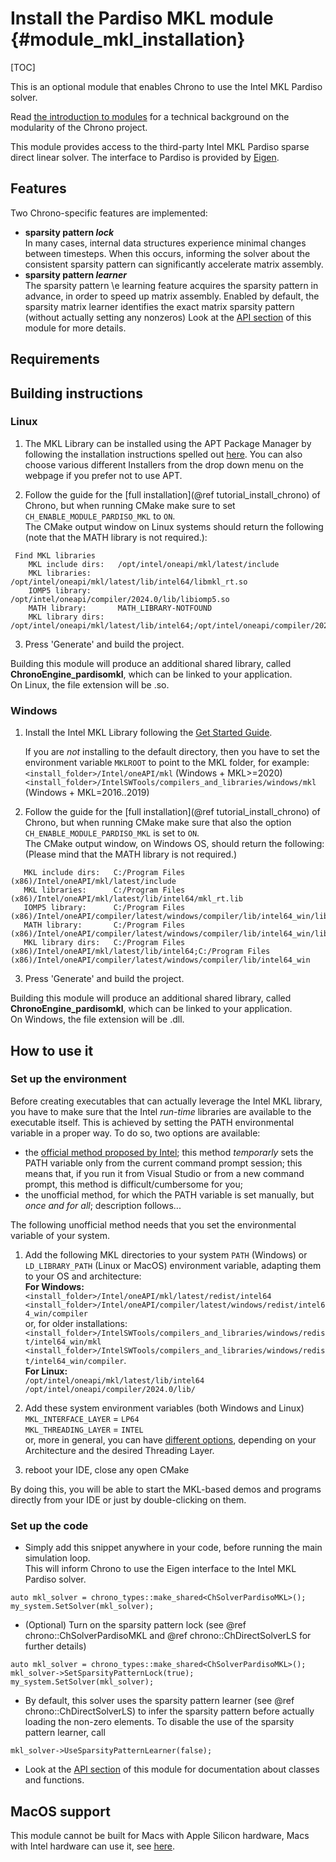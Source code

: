 Install the Pardiso MKL module {#module_mkl_installation}
==========================

[TOC]

This is an optional module that enables Chrono to use the Intel MKL Pardiso solver.

Read [the introduction to modules](modularity.html) for a technical background on the modularity of the Chrono project.

This module provides access to the third-party Intel MKL Pardiso sparse direct linear solver.
The interface to Pardiso is provided by [Eigen](https://eigen.tuxfamily.org/dox/classEigen_1_1PardisoLU.html).

## Features

Two Chrono-specific features are implemented:
- **sparsity pattern _lock_**<br>
	In many cases, internal data structures experience minimal changes between timesteps. When this occurs, informing the solver about the consistent sparsity pattern can significantly accelerate matrix assembly.
- **sparsity pattern _learner_**<br>
    The sparsity pattern \e learning feature acquires the sparsity pattern in advance, in order to speed up matrix assembly. Enabled by default, the sparsity matrix learner identifies the exact matrix sparsity pattern (without actually setting any nonzeros)
Look at the [API section](group__mkl__module.html) of this module for more details.

## Requirements
[Intel MKL Library]: https://software.intel.com/en-us/mkl

## Building instructions

### Linux
1. The MKL Library can be installed using the APT Package Manager by following the installation instructions spelled out [here](https://www.intel.com/content/www/us/en/developer/tools/oneapi/onemkl-download.html?operatingsystem=linux&distributions=aptpackagemanager). You can also choose various different Installers from the drop down menu on the webpage if you prefer not to use APT.  

2. Follow the guide for the [full installation](@ref tutorial_install_chrono) of Chrono, but when running CMake make sure to set `CH_ENABLE_MODULE_PARDISO_MKL` to `ON`.<br>
    The CMake output window on Linux systems should return the following (note that the MATH library is not required.):
~~~~~
 Find MKL libraries
    MKL include dirs:   /opt/intel/oneapi/mkl/latest/include
    MKL libraries:      /opt/intel/oneapi/mkl/latest/lib/intel64/libmkl_rt.so
    IOMP5 library:      /opt/intel/oneapi/compiler/2024.0/lib/libiomp5.so
    MATH library:       MATH_LIBRARY-NOTFOUND
    MKL library dirs:   /opt/intel/oneapi/mkl/latest/lib/intel64;/opt/intel/oneapi/compiler/2024.0/lib
~~~~~  

3. Press 'Generate' and build the project.

Building this module will produce an additional shared library, called **ChronoEngine_pardisomkl**, which can be linked to your application.<br>
On Linux, the file extension will be .so.

### Windows
1. Install the Intel MKL Library following the [Get Started Guide](https://software.intel.com/content/www/us/en/develop/documentation/get-started-with-mkl-for-dpcpp/top.html). 

   If you are *not* installing to the default directory, then you have to set the environment variable `MKLROOT` to point to the MKL folder, for example:<br>
    `<install_folder>/Intel/oneAPI/mkl` (Windows + MKL>=2020)<br>
	`<install_folder>/IntelSWTools/compilers_and_libraries/windows/mkl` (Windows + MKL=2016..2019)
	
2. Follow the guide for the [full installation](@ref tutorial_install_chrono) of Chrono, but when running CMake make sure that also the option `CH_ENABLE_MODULE_PARDISO_MKL` is set to `ON`.<br>
    The CMake output window, on Windows OS, should return the following:<br>(Please mind that the MATH library is not required.)
~~~~~
   MKL include dirs:   C:/Program Files (x86)/Intel/oneAPI/mkl/latest/include
   MKL libraries:      C:/Program Files (x86)/Intel/oneAPI/mkl/latest/lib/intel64/mkl_rt.lib
   IOMP5 library:      C:/Program Files (x86)/Intel/oneAPI/compiler/latest/windows/compiler/lib/intel64_win/libiomp5md.lib
   MATH library:       C:/Program Files (x86)/Intel/oneAPI/compiler/latest/windows/compiler/lib/intel64_win/libmmd.lib
   MKL library dirs:   C:/Program Files (x86)/Intel/oneAPI/mkl/latest/lib/intel64;C:/Program Files (x86)/Intel/oneAPI/compiler/latest/windows/compiler/lib/intel64_win
~~~~~

3. Press 'Generate' and build the project.

Building this module will produce an additional shared library, called **ChronoEngine_pardisomkl**, which can be linked to your application.<br>
On Windows, the file extension will be .dll.


## How to use it

### Set up the environment

Before creating executables that can actually leverage the Intel MKL library, you have to make sure that the Intel _run-time_ libraries are available to the executable itself. This is achieved by setting the PATH environmental variable in a proper way. To do so, two options are available:
+ the [official method proposed by Intel](https://software.intel.com/content/www/us/en/develop/documentation/onemkl-windows-developer-guide/top/getting-started/setting-environment-variables.html); this method _temporarly_ sets the PATH variable only from the current command prompt session; this means that, if you run it from Visual Studio or from a new command prompt, this method is difficult/cumbersome for you;
+ the unofficial method, for which the PATH variable is set manually, but _once and for all_; description follows...

The following unofficial method needs that you set the environmental variable of your system.

1. Add the following MKL directories to your system `PATH` (Windows) or `LD_LIBRARY_PATH` (Linux or MacOS) environment variable, adapting them to your OS and architecture:<br>
	**For Windows:**<br>
	`<install_folder>/Intel/oneAPI/mkl/latest/redist/intel64`<br>
	`<install_folder>/Intel/oneAPI/compiler/latest/windows/redist/intel64_win/compiler`<br>
	or, for older installations:<br>
	`<install_folder>/IntelSWTools/compilers_and_libraries/windows/redist/intel64_win/mkl`<br>
	`<install_folder>/IntelSWTools/compilers_and_libraries/windows/redist/intel64_win/compiler`.<br>
	**For Linux:**<br>
	`/opt/intel/oneapi/mkl/latest/lib/intel64`<br>
	`/opt/intel/oneapi/compiler/2024.0/lib/`
	
1. Add these system environment variables (both Windows and Linux)<br>
	`MKL_INTERFACE_LAYER` = `LP64`<br>
	`MKL_THREADING_LAYER` = `INTEL`<br>
	or, more in general, you can have [different options](https://software.intel.com/en-us/mkl-linux-developer-guide-dynamically-selecting-the-interface-and-threading-layer), depending on your Architecture and the desired Threading Layer.

2. reboot your IDE, close any open CMake

By doing this, you will be able to start the MKL-based demos and programs directly from your IDE or just by double-clicking on them.

### Set up the code

- Simply add this snippet anywhere in your code, before running the main simulation loop.<br>
This will inform Chrono to use the Eigen interface to the Intel MKL Pardiso solver.
~~~{.cpp}
auto mkl_solver = chrono_types::make_shared<ChSolverPardisoMKL>();
my_system.SetSolver(mkl_solver);
~~~


- (Optional) Turn on the sparsity pattern lock (see @ref chrono::ChSolverPardisoMKL and @ref chrono::ChDirectSolverLS for further details)
~~~{.cpp}
auto mkl_solver = chrono_types::make_shared<ChSolverPardisoMKL>();
mkl_solver->SetSparsityPatternLock(true);
my_system.SetSolver(mkl_solver);
~~~


- By default, this solver uses the sparsity pattern learner (see @ref chrono::ChDirectSolverLS) to infer the sparsity pattern before actually loading the non-zero elements.  To disable the use of the sparsity pattern learner, call 
~~~{.cpp}
mkl_solver->UseSparsityPatternLearner(false);
~~~


- Look at the [API section](group__mkl__module.html) of this module for documentation about classes and functions.

## MacOS support

This module cannot be built for Macs with Apple Silicon hardware, Macs with Intel hardware can use it, see [here](https://www.intel.com/content/www/us/en/docs/onemkl/developer-guide-macos/2024-0/overview.html).
